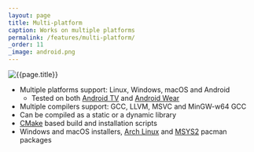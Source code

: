 ```yaml
---
layout: page
title: Multi-platform
caption: Works on multiple platforms
permalink: /features/multi-platform/
_order: 11
_image: android.png
---
```


![{{page.title}}](/img/features/{{page._image}})

- Multiple platforms support: Linux, Windows, macOS and Android
  - Tested on both [Android TV](https://www.android.com/tv/) and [Android Wear](https://www.android.com/wear/)
- Multiple compilers support: GCC, LLVM, MSVC and MinGW-w64 GCC
- Can be compiled as a static or a dynamic library
- [CMake](https://cmake.org/) based build and installation scripts
- Windows and macOS installers, [Arch Linux](https://www.archlinux.org/) and [MSYS2](https://msys2.github.io/) pacman packages
